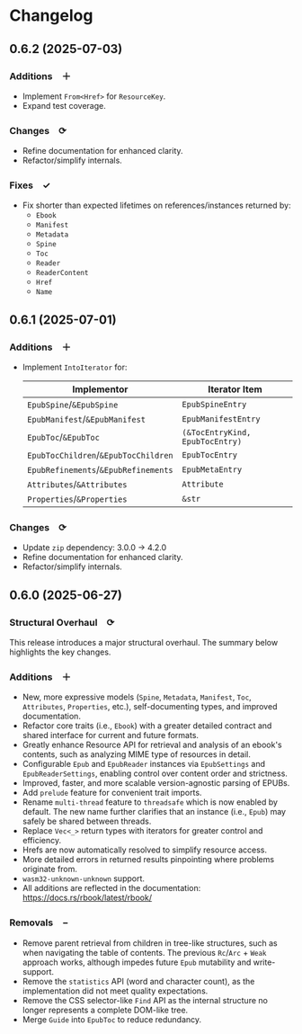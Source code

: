 # Changelog

## 0.6.2 (2025-07-03)
### Additions　**＋**
- Implement `From<Href>` for `ResourceKey`.
- Expand test coverage.

### Changes　**⟳**
- Refine documentation for enhanced clarity.
- Refactor/simplify internals.

### Fixes　**✓**
- Fix shorter than expected lifetimes on references/instances returned by: 
  - `Ebook`
  - `Manifest`
  - `Metadata`
  - `Spine`
  - `Toc`
  - `Reader`
  - `ReaderContent`
  - `Href`
  - `Name`

## 0.6.1 (2025-07-01)
### Additions　**＋**
- Implement `IntoIterator` for:

  | Implementor                          | Iterator Item                   |
  |--------------------------------------|---------------------------------|
  | `EpubSpine`/`&EpubSpine`             | `EpubSpineEntry`                |
  | `EpubManifest`/`&EpubManifest`       | `EpubManifestEntry`             |
  | `EpubToc`/`&EpubToc`                 | `(&TocEntryKind, EpubTocEntry)` |
  | `EpubTocChildren`/`&EpubTocChildren` | `EpubTocEntry`                  |
  | `EpubRefinements`/`&EpubRefinements` | `EpubMetaEntry`                 |
  | `Attributes`/`&Attributes`           | `Attribute`                     |
  | `Properties`/`&Properties`           | `&str`                          |

### Changes　**⟳**
- Update `zip` dependency: 3.0.0 → 4.2.0
- Refine documentation for enhanced clarity.
- Refactor/simplify internals.

## 0.6.0 (2025-06-27)
### Structural Overhaul　**⟳**
This release introduces a major structural overhaul. 
The summary below highlights the key changes.

### Additions　**＋**
- New, more expressive models (`Spine`, `Metadata`, `Manifest`, `Toc`, `Attributes`, `Properties`, etc.), 
  self-documenting types, and improved documentation.
- Refactor core traits (i.e., `Ebook`) with a greater detailed contract and shared interface for current and future formats.
- Greatly enhance Resource API for retrieval and analysis of an ebook's contents, 
  such as analyzing MIME type of resources in detail.
- Configurable `Epub` and `EpubReader` instances via `EpubSettings` and `EpubReaderSettings`, 
  enabling control over content order and strictness.
- Improved, faster, and more scalable version-agnostic parsing of EPUBs.
- Add `prelude` feature for convenient trait imports.
- Rename `multi-thread` feature to `threadsafe` which is now enabled by default.
  The new name further clarifies that an instance (i.e., `Epub`) may safely be shared between threads.
- Replace `Vec<_>` return types with iterators for greater control and efficiency.
- Hrefs are now automatically resolved to simplify resource access.
- More detailed errors in returned results pinpointing where problems originate from.
- `wasm32-unknown-unknown` support.
- All additions are reflected in the documentation: https://docs.rs/rbook/latest/rbook/

### Removals　**−**
- Remove parent retrieval from children in tree-like structures, such as when navigating the table of contents. 
  The previous `Rc`/`Arc` + `Weak` approach works, although impedes future `Epub` mutability and write-support.
- Remove the `statistics` API (word and character count), as the implementation did not meet quality expectations.
- Remove the CSS selector-like `Find` API as the internal structure no longer represents a complete DOM-like tree.
- Merge `Guide` into `EpubToc` to reduce redundancy.
